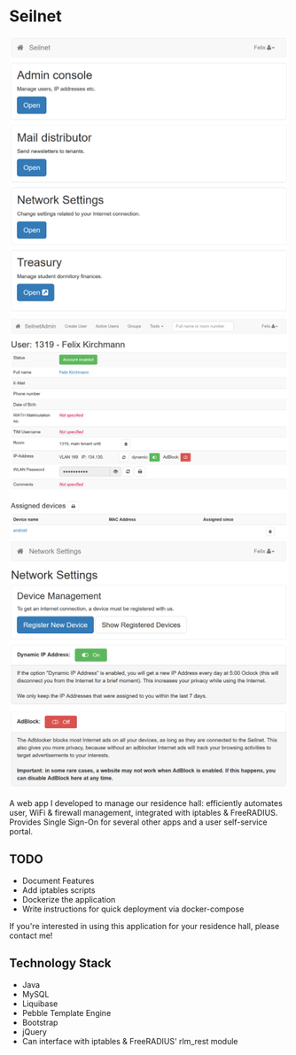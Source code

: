 # Seilnet
![(Screenshot)](docs/img/home.png)
![(Screenshot)](docs/img/user.png)
![(Screenshot)](docs/img/netsettings.png)

A web app I developed to manage our residence hall: efficiently automates user, WiFi & firewall management, integrated with iptables & FreeRADIUS. Provides Single Sign-On for several other apps and a user self-service portal.

## TODO
- Document Features
- Add iptables scripts
- Dockerize the application
- Write instructions for quick deployment via docker-compose

If you're interested in using this application for your residence hall, please contact me!

## Technology Stack
- Java
- MySQL
- Liquibase
- Pebble Template Engine
- Bootstrap
- jQuery
- Can interface with iptables & FreeRADIUS' rlm_rest module